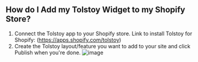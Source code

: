 ## How do I Add my Tolstoy Widget to my Shopify Store?

1. Connect the Tolstoy app to your Shopify store. Link to install Tolstoy for Shopify: (https://apps.shopify.com/tolstoy)
2. Create the Tolstoy layout/feature you want to add to your site and click Publish when you're done.
![image](https://github.com/GoTolstoy/tolstoy-toly-kb/assets/159800692/f0a2307a-1d45-464d-8e1d-e1a53c35cd26)

